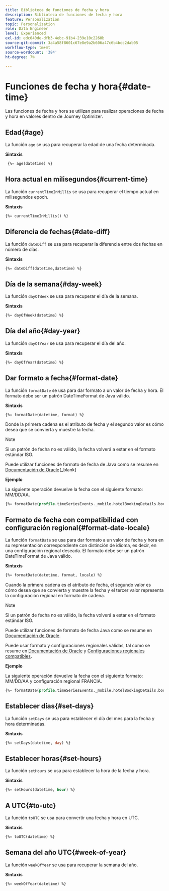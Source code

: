 ```yaml
---
title: Biblioteca de funciones de fecha y hora
description: Biblioteca de funciones de fecha y hora
feature: Personalization
topic: Personalization
role: Data Engineer
level: Experienced
exl-id: edc040de-dfb3-4ebc-91b4-239e10c2260b
source-git-commit: 3a4a58f8601c67e8e9a2b606a47c6b4bcc2dab05
workflow-type: tm+mt
source-wordcount: '384'
ht-degree: 7%

---
```


# Funciones de fecha y hora{#date-time}

Las funciones de fecha y hora se utilizan para realizar operaciones de fecha y hora en valores dentro de Journey Optimizer.

## Edad{#age}

La función `age` se usa para recuperar la edad de una fecha determinada.

**Sintaxis**

```sql
 {%= age(datetime) %}
```

<!--
**Example**

The following operation gets the value of the identity map for the key `example@example.com`.

```sql
 {%= age(datetime) %}
```
-->

## Hora actual en milisegundos{#current-time}

La función `currentTimeInMillis` se usa para recuperar el tiempo actual en milisegundos epoch.

**Sintaxis**

```sql
{%= currentTimeInMillis() %}
```

<!--
**Example**

The following operation gets all the keys for the map `identityMap`.

```sql
{%= keys(identityMap) %}
```
-->

## Diferencia de fechas{#date-diff}

La función `dateDiff` se usa para recuperar la diferencia entre dos fechas en número de días.

**Sintaxis**

```sql
{%= dateDiff(datetime,datetime) %}
```

<!--
**Example**

The following operation gets all the values for the map `identityMap`.

```sql
{%= values(identityMap) %}
```
-->


## Día de la semana{#day-week}

La función `dayOfWeek` se usa para recuperar el día de la semana.

**Sintaxis**

```sql
{%= dayOfWeek(datetime) %}
```

<!--
**Example**

The following operation gets all the values for the map `identityMap`.

```sql
{%= values(identityMap) %}
```
-->

## Día del año{#day-year}

La función `dayOfYear` se usa para recuperar el día del año.

**Sintaxis**

```sql
{%= dayOfYear(datetime) %}
```

<!--
**Example**

The following operation gets all the values for the map `identityMap`.

```sql
{%= values(identityMap) %}
```
-->

## Dar formato a fecha{#format-date}

La función `formatDate` se usa para dar formato a un valor de fecha y hora. El formato debe ser un patrón DateTimeFormat de Java válido.

**Sintaxis**

```sql
{%= formatDate(datetime, format) %}
```

Donde la primera cadena es el atributo de fecha y el segundo valor es cómo desea que se convierta y muestre la fecha.

>[!NOTE]
>
> Si un patrón de fecha no es válido, la fecha volverá a estar en el formato estándar ISO.
>
> Puede utilizar funciones de formato de fecha de Java como se resume en [Documentación de Oracle](https://docs.oracle.com/javase/8/docs/api/java/time/format/DateTimeFormatter.html){_blank}

**Ejemplo**

La siguiente operación devuelve la fecha con el siguiente formato: MM/DD/AA.

```sql
{%= formatDate(profile.timeSeriesEvents._mobile.hotelBookingDetails.bookingDate, "MM/dd/YY") %}
```

## Formato de fecha con compatibilidad con configuración regional{#format-date-locale}

La función `formatDate` se usa para dar formato a un valor de fecha y hora en su representación correspondiente con distinción de idioma, es decir, en una configuración regional deseada. El formato debe ser un patrón DateTimeFormat de Java válido.

**Sintaxis**

```sql
{%= formatDate(datetime, format, locale) %}
```

Cuando la primera cadena es el atributo de fecha, el segundo valor es cómo desea que se convierta y muestre la fecha y el tercer valor representa la configuración regional en formato de cadena.

>[!NOTE]
>
> Si un patrón de fecha no es válido, la fecha volverá a estar en el formato estándar ISO.
>
> Puede utilizar funciones de formato de fecha Java como se resume en [Documentación de Oracle](https://docs.oracle.com/javase/8/docs/api/java/time/format/DateTimeFormatter.html).
>
> Puede usar formato y configuraciones regionales válidas, tal como se resume en [Documentación de Oracle](https://docs.oracle.com/javase/8/docs/api/java/util/Locale.html) y [Configuraciones regionales compatibles](https://www.oracle.com/java/technologies/javase/jdk11-suported-locales.html).


**Ejemplo**

La siguiente operación devuelve la fecha con el siguiente formato: MM/DD/AA y configuración regional FRANCIA.

```sql
{%= formatDate(profile.timeSeriesEvents._mobile.hotelBookingDetails.bookingDate, "MM/DD/YY", "fr_FR") %}
```

## Establecer días{#set-days}

La función `setDays` se usa para establecer el día del mes para la fecha y hora determinadas.

**Sintaxis**

```sql
{%= setDays(datetime, day) %}
```

<!--
**Example**

The following operation gets all the values for the map `identityMap`.

```sql
{%= values(identityMap) %}
```
-->

## Establecer horas{#set-hours}

La función `setHours` se usa para establecer la hora de la fecha y hora.

**Sintaxis**

```sql
{%= setHours(datetime, hour) %}
```

<!--
**Example**

The following operation gets all the values for the map `identityMap`.

```sql
{%= values(identityMap) %}
```
-->


## A UTC{#to-utc}

La función `toUTC` se usa para convertir una fecha y hora en UTC.


**Sintaxis**

```sql
{%= toUTC(datetime) %}
```

<!--
**Example**

The following operation gets all the values for the map `identityMap`.

```sql
{%= values(identityMap) %}
```
-->


## Semana del año UTC{#week-of-year}

La función `weekOfYear` se usa para recuperar la semana del año.

**Sintaxis**

```sql
{%= weekOfYear(datetime) %}
```

<!--
**Example**

The following operation gets all the values for the map `identityMap`.

```sql
{%= values(identityMap) %}
```
-->